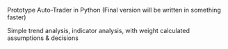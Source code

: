Prototype Auto-Trader in Python (Final version will be written in something faster)

Simple trend analysis, indicator analysis, with weight calculated assumptions & decisions
